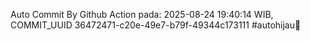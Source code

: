 Auto Commit By Github Action pada: 2025-08-24 19:40:14 WIB, COMMIT_UUID 36472471-c20e-49e7-b79f-49344c173111 #autohijau🗿
